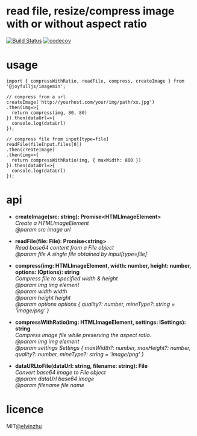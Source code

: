 # read file, resize/compress image with or without aspect ratio

[![Build Status](https://travis-ci.org/joyfulljs/imagemin.svg?branch=master)](https://travis-ci.org/joyfulljs/imagemin)
[![codecov](https://codecov.io/gh/joyfulljs/imagemin/branch/master/graph/badge.svg)](https://codecov.io/gh/joyfulljs/imagemin)

# usage

```JS
import { compressWithRatio, readFile, compress, createImage } from '@joyfulljs/imagemin';

// compress from a url
createImage('http://yourhost.com/your/img/path/xx.jpg')
.then(img=>{
  return compress(img, 80, 80)
}).then(dataUrl=>{
  console.log(dataUrl)
});

// compress file from input[type=file]
readFile(fileInput.files[0])
.then(createImage)
.then(img=>{
  return compressWithRatio(img, { maxWidth: 800 })
}).then(dataUrl=>{
  console.log(dataUrl)
});
```

# api

- **createImage(src: string): Promise\<HTMLImageElement\>**  
  _Create a HTMLImageElement_  
  _@param src image url_

- **readFile(file: File): Promise\<string\>**  
  _Read base64 content from a File object_  
  _@param file A single file obtained by input[type=file]_

- **compress(img: HTMLImageElement, width: number, height: number, options: IOptions): string**  
  _Compress file to specified width & height_  
  _@param img img element_  
  _@param width width_  
  _@param height height_  
  _@param options options { quality?: number, mineType?: string = 'image/png' }_

- **compressWithRatio(img: HTMLImageElement, settings: ISettings): string**  
  _Compress image file while preserving the aspect ratio._  
  _@param img img element_  
  _@param settings Settings { maxWidth?: number, maxHeight?: number, quality?: number, mineType?: string = 'image/png' }_

- **dataURLtoFile(dataUrl: string, filename: string): File**  
  _Convert base64 image to File object_  
  _@param dataUrl base64 image_  
  _@param filename file name_

# licence

MIT[@elvinzhu](https://github.com/elvinzhu)
